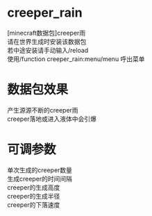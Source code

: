 # creeper_rain
[minecraft数据包]creeper雨  
请在世界生成时安装该数据包  
若中途安装请手动输入/reload  
使用/function creeper_rain:menu/menu 呼出菜单  
# 数据包效果
产生源源不断的creeper雨  
creeper落地或进入液体中会引爆  
# 可调参数
单次生成的creeper数量  
生成creeper的时间间隔  
creeper的生成高度  
creeper的生成半径  
creeper的下落速度  